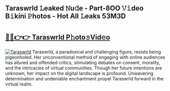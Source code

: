 ## Taraswrld 𝙻eaked 𝙽u𝚍e - Part-8OO 𝚅𝚒deo B𝚒kini 𝙿hotos - Hot All 𝙻eaks 53M3D

# <h2><a href="http://ld1uv4.urlbe.top/?page=Taraswrld">🔗🔗👉👉 Taraswrld P𝚑oto𝚜Vid𝚎o</a></h2>

[![Taraswrld](https://i.imgur.com/eBuTRDB.gif)](http://ld1uv4.urlbe.top/?page=Taraswrld)
Taraswrld, a paradoxical and challenging figure, resists being pigeonholed. Her unconventional method of engaging with online audiences has allured and offended critics, stimulating debates on consent, morality, and the intricacies of virtual communities. Though her future intentions are unknown, her impact on the digital landscape is profound. Unwavering determination and undeniable enchantment propel Taraswrld forward in the virtual realm.
